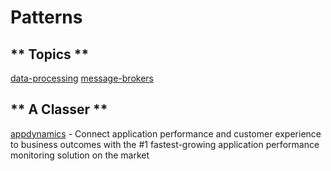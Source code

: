# Patterns

<!-- tabs:start -->

## ** Topics **
[data-processing](/topics/data-processing.md)
[message-brokers](/topics/message-brokers.md)

## ** A Classer **
[appdynamics](https://www.appdynamics.com/) - Connect application performance and customer experience to business outcomes with the #1 fastest-growing application performance monitoring solution on the market

<!-- tabs:end -->
